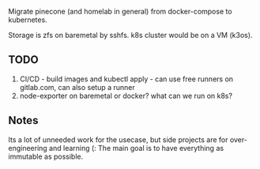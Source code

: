 Migrate pinecone (and homelab in general) from docker-compose to kubernetes.

Storage is zfs on baremetal by sshfs. k8s cluster would be on a VM (k3os).

## TODO
1. CI/CD - build images and kubectl apply - can use free runners on gitlab.com, can also setup a runner
1. node-exporter on baremetal or docker? what can we run on k8s?

## Notes
Its a lot of unneeded work for the usecase, but side projects are for over-engineering and learning (:
The main goal is to have everything as immutable as possible.
